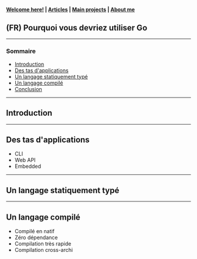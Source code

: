 #### [Welcome here!](https://vpenando.github.io) | [Articles](https://vpenando.github.io/articles.html) | [Main projects](https://vpenando.github.io/projects.html) | [About me](https://vpenando.github.io/about.html)

## (FR) Pourquoi vous devriez utiliser Go

---

### Sommaire
* [Introduction](#introduction)
* [Des tas d'applications](#applications)
* [Un langage statiquement typé](#typed-lang)
* [Un langage compilé](#compiled-lang)
* [Conclusion](#conclusion)

---

## <a name="introduction">Introduction</a>

---

## <a name="introduction">Des tas d'applications</a>

- CLI
- Web API
- Embedded

---

## <a name="typed-lang">Un langage statiquement typé</a>

---

## <a name="compiled-lang">Un langage compilé</a>

- Compilé en natif
- Zéro dépendance
- Compilation très rapide
- Compilation cross-archi
